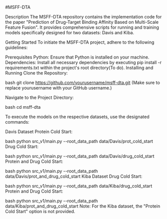 #MSFF-DTA

Description
The MSFF-DTA repository contains the implementation code for the paper "Prediction of Drug-Target Binding Affinity Based on Multi-Scale Feature Fusion". It provides comprehensive scripts for running and training models specifically designed for two datasets: Davis and Kiba.

Getting Started
To initiate the MSFF-DTA project, adhere to the following guidelines:

Prerequisites
Python: Ensure that Python is installed on your machine.
Dependencies: Install all necessary dependencies by executing pip install -r requirements.txt within the project's root directory(To do).
Installing and Running
Clone the Repository:

bash
git clone https://github.com/yourusername/msff-dta.git
(Make sure to replace yourusername with your GitHub username.)

Navigate to the Project Directory:

bash
cd msff-dta

To execute the models on the respective datasets, use the designated commands:

Davis Dataset
Protein Cold Start:

bash
python src_v1/main.py --root_data_path data/Davis/prot_cold_start
Drug Cold Start:

bash
python src_v1/main.py --root_data_path data/Davis/drug_cold_start
Protein and Drug Cold Start:

bash
python src_v1/main.py --root_data_path data/Davis/prot_and_drug_cold_start
Kiba Dataset
Drug Cold Start:

bash
python src_v1/main.py --root_data_path data/Kiba/drug_cold_start
Protein and Drug Cold Start:

bash
python src_v1/main.py --root_data_path data/Kiba/prot_and_drug_cold_start
Note: For the Kiba dataset, the "Protein Cold Start" option is not provided.

